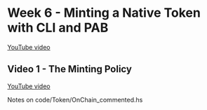 # Week 6 - Minting a Native Token with CLI and PAB

[YouTube video](https://www.youtube.com/watch?v=TfWKxdli4eI&list=PLNEK_Ejlx3x2sBWXHdFBRgkzPF6N-1LVi&index=1)

## Video 1 - The Minting Policy

[YouTube video](https://www.youtube.com/watch?v=w7_27sQIqkY&list=PLNEK_Ejlx3x2sBWXHdFBRgkzPF6N-1LVi&index=2)

Notes on code/Token/OnChain_commented.hs
